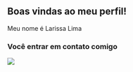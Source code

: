 ## Boas vindas ao meu perfil!

Meu nome é Larissa Lima

### Você entrar em contato comigo 

![](https://media1.tenor.com/m/cn2tsdVlUQsAAAAd/monyet-seblay.gif)
